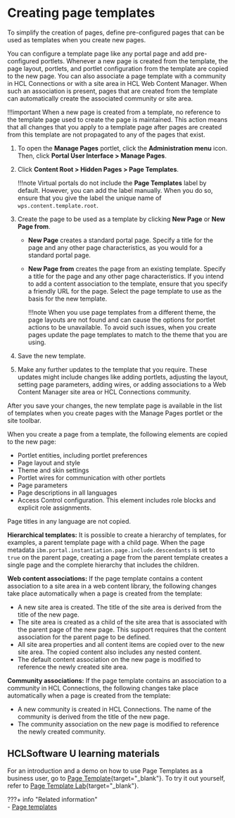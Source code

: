 # Creating page templates

To simplify the creation of pages, define pre-configured pages that can be used as templates when you create new pages.

You can configure a template page like any portal page and add pre-configured portlets. Whenever a new page is created from the template, the page layout, portlets, and portlet configuration from the template are copied to the new page. You can also associate a page template with a community in HCL Connections or with a site area in HCL Web Content Manager. When such an association is present, pages that are created from the template can automatically create the associated community or site area.

!!!important
    When a new page is created from a template, no reference to the template page used to create the page is maintained. This action means that all changes that you apply to a template page after pages are created from this template are not propagated to any of the pages that exist.

1.  To open the **Manage Pages** portlet, click the **Administration menu** icon. Then, click **Portal User Interface > Manage Pages**.

2.  Click **Content Root > Hidden Pages > Page Templates**.

    !!!note
        Virtual portals do not include the **Page Templates** label by default. However, you can add the label manually. When you do so, ensure that you give the label the unique name of `wps.content.template.root`.

3.  Create the page to be used as a template by clicking **New Page** or **New Page from**.

    -   **New Page** creates a standard portal page. Specify a title for the page and any other page characteristics, as you would for a standard portal page.
    -   **New Page from** creates the page from an existing template. Specify a title for the page and any other page characteristics. If you intend to add a content association to the template, ensure that you specify a friendly URL for the page. Select the page template to use as the basis for the new template.

        !!!note
            When you use page templates from a different theme, the page layouts are not found and can cause the options for portlet actions to be unavailable. To avoid such issues, when you create pages update the page templates to match to the theme that you are using.

4.  Save the new template.

5.  Make any further updates to the template that you require. These updates might include changes like adding portlets, adjusting the layout, setting page parameters, adding wires, or adding associations to a Web Content Manager site area or HCL Connections community.


After you save your changes, the new template page is available in the list of templates when you create pages with the Manage Pages portlet or the site toolbar.

When you create a page from a template, the following elements are copied to the new page:

-   Portlet entities, including portlet preferences
-   Page layout and style
-   Theme and skin settings
-   Portlet wires for communication with other portlets
-   Page parameters
-   Page descriptions in all languages
-   Access Control configuration. This element includes role blocks and explicit role assignments.

Page titles in any language are not copied.

**Hierarchical templates:** It is possible to create a hierarchy of templates, for examples, a parent template page with a child page. When the page metadata `ibm.portal.instantiation.page.include.descendants` is set to `true` on the parent page, creating a page from the parent template creates a single page and the complete hierarchy that includes the children.

**Web content associations:** If the page template contains a content association to a site area in a web content library, the following changes take place automatically when a page is created from the template:

-   A new site area is created. The title of the site area is derived from the title of the new page.
-   The site area is created as a child of the site area that is associated with the parent page of the new page. This support requires that the content association for the parent page to be defined.
-   All site area properties and all content items are copied over to the new site area. The copied content also includes any nested content.
-   The default content association on the new page is modified to reference the newly created site area.

**Community associations:** If the page template contains an association to a community in HCL Connections, the following changes take place automatically when a page is created from the template:

-   A new community is created in HCL Connections. The name of the community is derived from the title of the new page.
-   The community association on the new page is modified to reference the newly created community.

## HCLSoftware U learning materials

For an introduction and a demo on how to use Page Templates as a business user, go to [Page Template](https://hclsoftwareu.hcltechsw.com/component/axs/?view=sso_config&id=3&forward=https%3A%2F%2Fhclsoftwareu.hcltechsw.com%2Fcourses%2Flesson%2F%3Fid%3D2999){target="_blank"}. To try it out yourself, refer to [Page Template Lab](https://hclsoftwareu.hcltechsw.com/images/Lc4sMQCcN5uxXmL13gSlsxClNTU3Mjc3NTc4MTc2/DS_Academy/DX/Business_User/HDX-BU-300_Page_Template.pdf){target="_blank"}.

???+ info "Related information"  
    -   [Page templates](../../../../../../build_sites/sitebuilder/site_dev_with_sitebuilder/creating_sites_using_sitebuilder/sitebuilder_learn_pgtemplate.md)

